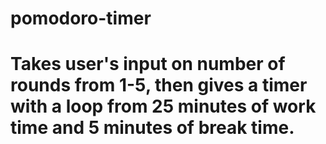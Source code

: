 # pomodoro-timer

# Takes user's input on number of rounds from 1-5, then gives a timer with a loop from 25 minutes of work time and 5 minutes of break time. 
